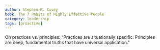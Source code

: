 ```yaml
---
author: Stephen R. Covey
book: The 7 Habits of Highly Effective People
category: leadership
tags: [proactive]
---
```

On practices vs. principles: “Practices are situationally specific. Principles are deep, fundamental truths that have universal application.”

